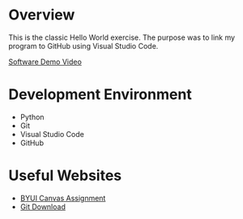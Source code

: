 # Overview

This is the classic Hello World exercise. The purpose was to link my program to GitHub using Visual Studio Code.


[Software Demo Video](http://youtube.link.goes.here)

# Development Environment

 * Python
 * Git
 * Visual Studio Code
 * GitHub


# Useful Websites

* [BYUI Canvas Assignment](https://byui.instructure.com/courses/196890/assignments/9395761?module_item_id=26060638)
* [Git Download](https://git-scm.com/download)
